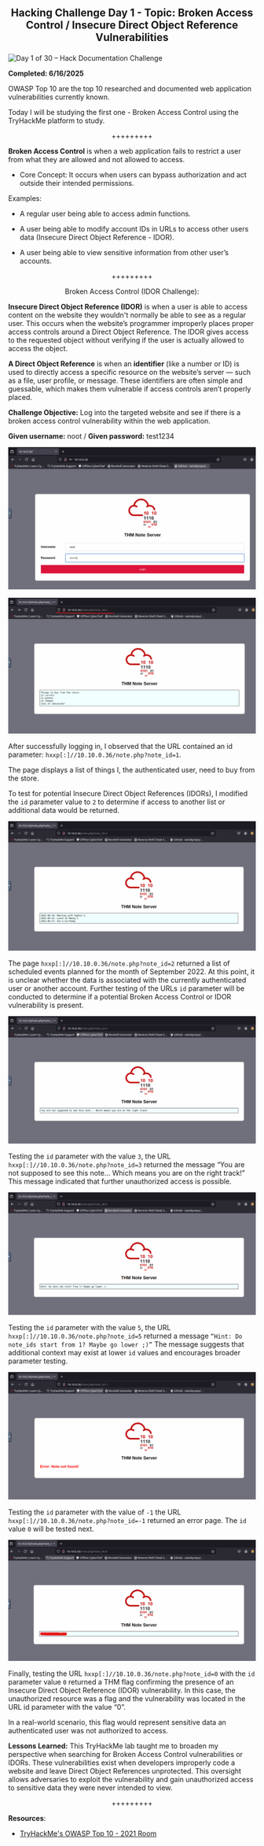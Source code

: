 **<p align="center">Hacking Challenge Day 1 - Topic: Broken Access Control / Insecure Direct Object Reference Vulnerabilities</p>**
---
![Day 1 of 30 – Hack Documentation Challenge](https://img.shields.io/badge/Day%201%20of%2030-Hack%20Documentation%20Challenge-crimson?style=for-the-badge&logo=tryhackme)

**Completed: 6/16/2025**

OWASP Top 10 are the top 10 researched and documented web application vulnerabilities currently known.

Today I will be studying the first one - Broken Access Control using the TryHackMe platform to study.

<p align="center">+++++++++</p>

**Broken Access Control** is when a web application fails to restrict a user from what they are allowed and not allowed to access.

- Core Concept: It occurs when users can bypass authorization and act outside their intended permissions.

Examples:
- A regular user being able to access admin functions.

- A user being able to modify account IDs in URLs to access other users data (Insecure Direct Object Reference - IDOR).

- A user being able to view sensitive information from other user’s accounts.

<p align="center">+++++++++</p>

<p align="center">Broken Access Control (IDOR Challenge):</p>

**Insecure Direct Object Reference (IDOR)** is when a user is able to access content on the website they wouldn't normally be able to see as a regular user. This occurs when the website’s programmer improperly places proper access controls around a Direct Object Reference. The IDOR gives access to the requested object without verifying if the user is actually allowed to access the object.

**A Direct Object Reference** is when an **identifier** (like a number or ID) is used to directly access a specific resource on the website’s server — such as a file, user profile, or message. These identifiers are often simple and guessable, which makes them vulnerable if access controls aren’t properly placed.

**Challenge Objective:** Log into the targeted website and see if there is a broken access control vulnerability within the web application.

**Given username:** noot / **Given password:** test1234

![Alt text](https://github.com/chaiexe/TryHackMe-Write-ups/blob/main/Broken%20Access%20Control%20Write-Up/Images/Screenshot%201.png)

![Alt text](https://github.com/chaiexe/TryHackMe-Write-ups/blob/main/Broken%20Access%20Control%20Write-Up/Images/Screenshot%202.png)

After successfully logging in, I observed that the URL contained an id parameter: `hxxp[:]//10.10.0.36/note.php?note_id=1`.

The page displays a list of things I, the authenticated user, need to buy from the store. 

To test for potential Insecure Direct Object References (IDORs), I modified the `id` parameter value to `2` to determine if access to another list or additional data would be returned.

![Alt text](https://github.com/chaiexe/TryHackMe-Write-ups/blob/main/Broken%20Access%20Control%20Write-Up/Images/Screenshot%203.png)

The page `hxxp[:]//10.10.0.36/note.php?note_id=2` returned  a list of scheduled events planned for the month of September 2022. At this point, it is unclear whether the data is associated with the currently authenticated user or another account. Further testing of the URLs `id` parameter will be conducted to determine if a potential Broken Access Control or IDOR vulnerability is present.

![Alt text](https://github.com/chaiexe/TryHackMe-Write-ups/blob/main/Broken%20Access%20Control%20Write-Up/Images/Screenshot%204.png)

Testing the `id` parameter with the value `3`, the URL `hxxp[:]//10.10.0.36/note.php?note_id=3` returned the message  “You are not supposed to see this note... Which means you are on the right track!” This message indicated that further unauthorized access is possible.

![Alt text](https://github.com/chaiexe/TryHackMe-Write-ups/blob/main/Broken%20Access%20Control%20Write-Up/Images/Screenshot%205.png)

Testing the `id` parameter with the value `5`, the URL `hxxp[:]//10.10.0.36/note.php?note_id=5` returned a message `“Hint: Do note_ids start from 1? Maybe go lower ;)”` The message suggests that additional context may exist at lower `id`  values and encourages broader parameter testing.

![Alt text](https://github.com/chaiexe/TryHackMe-Write-ups/blob/main/Broken%20Access%20Control%20Write-Up/Images/Screenshot%206.png)

Testing the `id` parameter with the value of `-1` the URL `hxxp[:]//10.10.0.36/note.php?note_id=-1` returned an error page. The `id` value `0` will be tested next.

![Alt text](https://github.com/chaiexe/TryHackMe-Write-ups/blob/main/Broken%20Access%20Control%20Write-Up/Images/Screenshot%207.png)

Finally, testing the URL `hxxp[:]//10.10.0.36/note.php?note_id=0` with the `id` parameter value `0` returned a THM flag confirming the presence of an Insecure Direct Object Reference (IDOR) vulnerability. In this case, the unauthorized resource was a flag and the vulnerability was located in the URL id parameter with the value “0”.

In a real-world scenario, this flag would represent sensitive data an authenticated user was not authorized to access.

**Lessons Learned:**
This TryHackMe lab taught me to broaden my perspective when searching for Broken Access Control vulnerabilities or IDORs. These vulnerabilities exist when developers improperly code a website and leave Direct Object References unprotected. This oversight allows adversaries to exploit the vulnerability and gain unauthorized access to sensitive data they were never intended to view.

<p align="center">+++++++++</p>

**Resources**:
- [TryHackMe's OWASP Top 10 - 2021 Room](https://tryhackme.com/room/owasptop102021)

